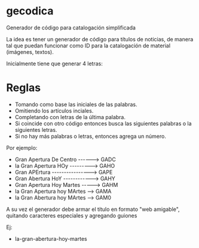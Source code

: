 # gecodica

Generador de código para catalogación simplificada

La idea es tener un generador de código para títulos de noticias, de manera tal que puedan funcionar como ID para la catalogación de material (imágenes, textos).

Inicialmente tiene que generar 4 letras:

Reglas
======

* Tomando como base las iniciales de las palabras.
* Omitiendo los artículos inciales.
* Completando con letras de la última palabra.
* Si coincide con otro código entonces busca las siguientes palabras o la siguientes letras.
* Si no hay más palabras o letras, entonces agrega un número.

Por ejemplo:

* Gran Apertura De Centro ------> GADC
* la Gran Apertura HOy ---------> GAHO
* Gran APErtura ----------------> GAPE
* Gran Abertura HoY ------------> GAHY
* Gran Apertura Hoy Martes -----> GAHM
* la Gran Apertura hoy MArtes --> GAMA
* la Gran Abertura hoy MArtes --> GAM0

A su vez el generador debe armar el título en formato "web amigable", quitando caracteres especiales y agregando guiones

Ej: 

* la-gran-abertura-hoy-martes


